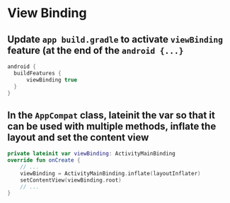 # View Binding
## Update `app build.gradle` to activate `viewBinding` feature (at the end of the `android {...}`

```gradle
android {
  buildFeatures {
      viewBinding true
  }
}
```

## In the `AppCompat` class, lateinit the var so that it can be used with multiple methods, inflate the layout and set the content view
```kt
private lateinit var viewBinding: ActivityMainBinding
override fun onCreate {
    // ...
    viewBinding = ActivityMainBinding.inflate(layoutInflater)
    setContentView(viewBinding.root)
    // ...
}
```
